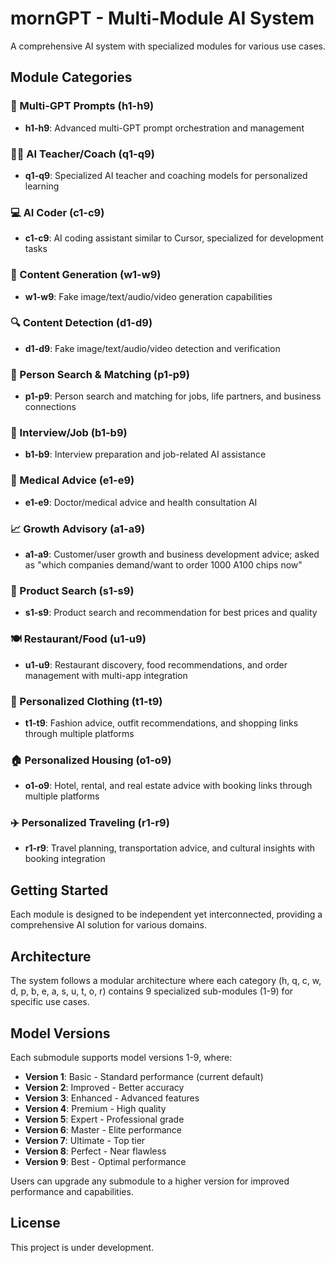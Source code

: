 # mornGPT - Multi-Module AI System

A comprehensive AI system with specialized modules for various use cases.

## Module Categories

### 🤖 Multi-GPT Prompts (h1-h9)
- **h1-h9**: Advanced multi-GPT prompt orchestration and management

### 👨‍🏫 AI Teacher/Coach (q1-q9)
- **q1-q9**: Specialized AI teacher and coaching models for personalized learning

### 💻 AI Coder (c1-c9)
- **c1-c9**: AI coding assistant similar to Cursor, specialized for development tasks

### 🎨 Content Generation (w1-w9)
- **w1-w9**: Fake image/text/audio/video generation capabilities

### 🔍 Content Detection (d1-d9)
- **d1-d9**: Fake image/text/audio/video detection and verification

### 👥 Person Search & Matching (p1-p9)
- **p1-p9**: Person search and matching for jobs, life partners, and business connections

### 💼 Interview/Job (b1-b9)
- **b1-b9**: Interview preparation and job-related AI assistance

### 🏥 Medical Advice (e1-e9)
- **e1-e9**: Doctor/medical advice and health consultation AI

### 📈 Growth Advisory (a1-a9)
- **a1-a9**: Customer/user growth and business development advice; asked as "which companies demand/want to order 1000 A100 chips now"

### 🛒 Product Search (s1-s9)
- **s1-s9**: Product search and recommendation for best prices and quality

### 🍽️ Restaurant/Food (u1-u9)
- **u1-u9**: Restaurant discovery, food recommendations, and order management with multi-app integration

### 👗 Personalized Clothing (t1-t9)
- **t1-t9**: Fashion advice, outfit recommendations, and shopping links through multiple platforms

### 🏠 Personalized Housing (o1-o9)
- **o1-o9**: Hotel, rental, and real estate advice with booking links through multiple platforms

### ✈️ Personalized Traveling (r1-r9)
- **r1-r9**: Travel planning, transportation advice, and cultural insights with booking integration

## Getting Started

Each module is designed to be independent yet interconnected, providing a comprehensive AI solution for various domains.

## Architecture

The system follows a modular architecture where each category (h, q, c, w, d, p, b, e, a, s, u, t, o, r) contains 9 specialized sub-modules (1-9) for specific use cases.

## Model Versions

Each submodule supports model versions 1-9, where:
- **Version 1**: Basic - Standard performance (current default)
- **Version 2**: Improved - Better accuracy
- **Version 3**: Enhanced - Advanced features
- **Version 4**: Premium - High quality
- **Version 5**: Expert - Professional grade
- **Version 6**: Master - Elite performance
- **Version 7**: Ultimate - Top tier
- **Version 8**: Perfect - Near flawless
- **Version 9**: Best - Optimal performance

Users can upgrade any submodule to a higher version for improved performance and capabilities.

## License

This project is under development. 